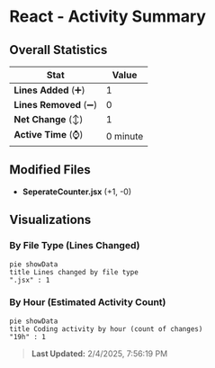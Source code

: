 # React - Activity Summary 

## Overall Statistics

| Stat                   | Value                                                             |
| ---------------------- | ----------------------------------------------------------------- |
| **Lines Added** (➕)   | 1                                          |
| **Lines Removed** (➖) | 0                                        |
| **Net Change** (↕)    | 1                |
| **Active Time** (⌚)   | 0 minute |


## Modified Files
- **SeperateCounter.jsx** (+1, -0)

## Visualizations

### By File Type (Lines Changed)

```mermaid
pie showData
title Lines changed by file type
".jsx" : 1
```

### By Hour (Estimated Activity Count)

```mermaid
pie showData
title Coding activity by hour (count of changes)
"19h" : 1
```


> **Last Updated:** 2/4/2025, 7:56:19 PM